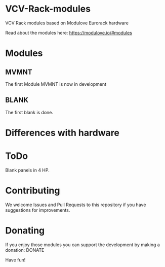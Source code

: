 # VCV-Rack-modules
VCV Rack modules based on Modulove Eurorack hardware

Read about the modules here: https://modulove.io/#modules

# Modules
## MVMNT
The first Module MVMNT is now in development

## BLANK
The first blank is done.

# Differences with hardware


# ToDo
Blank panels in 4 HP.


# Contributing
We welcome Issues and Pull Requests to this repository if you have suggestions for improvements.


# Donating
If you enjoy those modules you can support the development by making a donation: DONATE

Have fun!
